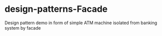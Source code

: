 # design-patterns-Facade
Design pattern demo in form of simple ATM machine isolated from banking system by facade
